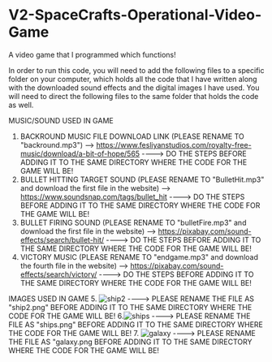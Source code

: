# V2-SpaceCrafts-Operational-Video-Game
A video game that I programmed which functions!

In order to run this code, you will need to add the following files to a specific folder on your computer, which holds all the code that I have written along with the downloaded sound effects and the digital images I have used. You will need to direct the following files to the same folder that holds the code as well.

MUSIC/SOUND USED IN GAME
1. BACKROUND MUSIC FILE DOWNLOAD LINK (PLEASE RENAME TO "backround.mp3") --> https://www.fesliyanstudios.com/royalty-free-music/download/a-bit-of-hope/565 ----> DO THE STEPS BEFORE ADDING IT TO THE SAME DIRECTORY WHERE THE CODE FOR THE GAME WILL BE!
2. BULLET HITTING TARGET SOUND (PLEASE RENAME TO "BulletHit.mp3" and download the first file in the website) --> https://www.soundsnap.com/tags/bullet_hit  ----> DO THE STEPS BEFORE ADDING IT TO THE SAME DIRECTORY WHERE THE CODE FOR THE GAME WILL BE!
3. BULLET FIRING SOUND (PLEASE RENAME TO "bulletFire.mp3" and download the first file in the website) --> https://pixabay.com/sound-effects/search/bullet-hit/  ----> DO THE STEPS BEFORE ADDING IT TO THE SAME DIRECTORY WHERE THE CODE FOR THE GAME WILL BE!
4. VICTORY MUSIC (PLEASE RENAME TO "endgame.mp3" and download the fourth file in the website) --> https://pixabay.com/sound-effects/search/victory/  ----> DO THE STEPS BEFORE ADDING IT TO THE SAME DIRECTORY WHERE THE CODE FOR THE GAME WILL BE!

IMAGES USED IN GAME
5. ![ship2](https://github.com/user-attachments/assets/af05f6a8-ee8d-4f91-9174-d87639510fa1) ----> PLEASE RENAME THE FILE AS "ship2.png" BEFORE ADDING IT TO THE SAME DIRECTORY WHERE THE CODE FOR THE GAME WILL BE!
6.![ships](https://github.com/user-attachments/assets/967cd9bb-6a5e-49f8-bbc4-516079376274) ----> PLEASE RENAME THE FILE AS "ships.png" BEFORE ADDING IT TO THE SAME DIRECTORY WHERE THE CODE FOR THE GAME WILL BE!
7. ![galaxy](https://github.com/user-attachments/assets/f718c6f0-3635-4941-b440-ff41804bb675) ----> PLEASE RENAME THE FILE AS "galaxy.png BEFORE ADDING IT TO THE SAME DIRECTORY WHERE THE CODE FOR THE GAME WILL BE!


